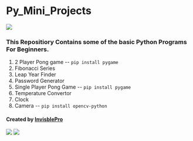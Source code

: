 # Py_Mini_Projects
[![](https://img.shields.io/badge/language-Python-blue)](https://www.python.org/)

### This Repositiory Contains some of the basic Python Programs For Beginners.

1. 2 Player Pong game -- `pip install pygame`
2. Fibonacci Series
3. Leap Year Finder
4. Password Generator
5. Single Player Pong Game -- `pip install pygame`
6. Temperature Convertor 
7. Clock
8. Camera -- `pip install opencv-python`


#### Created by [InvisblePro](https://github.com/InvisiblePro) 
[![](https://img.shields.io/badge/GitHub-InvisiblePro-blue?logo=github)](https://github.com/InvisiblePro)  [![](https://img.shields.io/badge/Contributer-@Idhant-blue?logo=github)](https://github.com/Idhant-6)
